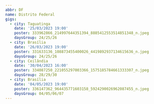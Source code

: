 ```yaml
---
abbr: DF
name: Distrito Federal
gigs:
  - city: Taguatinga
    date: '25/03/2023 19:00'
    poster: 333962866_214997644351394_8885412553514851348_n.jpeg
    daysGroup: 24/25/26
  - city: Brasília
    date: '26/03/2023 19:00'
    poster: 331633136_108873455400026_4419892937134615636_n.jpeg
    daysGroup: 24/25/26
  - city: Ceilândia
    date: '30/04/2023 16:00'
    poster: 334087250_221055297003366_1575185784661333307_n.jpeg
    daysGroup: 28/29/30
  - city: Brasília
    date: '04/05/2023 19:00'
    poster: 336147362_964435771603158_5924290026962087455_n.jpeg
    daysGroup: 04/05/06/07
---
```


